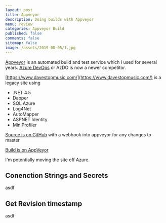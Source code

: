 ```yaml
---
layout: post
title: Appveyor 
description: Doing builds with Appveyor 
menu: review
categories: Appveyor Build 
published: false 
comments: false     
sitemap: false
image: /assets/2019-08-05/1.jpg
---
```


[Appveyor]() is an automated build and test service which I used for several years. [Azure DevOps]() or AzDO is now a newer competitor.  

[https://www.davestopmusic.com/](https://www.davestopmusic.com/) is a legacy site using

- .NET 4.5
- Dapper
- SQL Azure
- Log4Net
- AutoMapper
- ASPNET Identity
- MiniProfiler

[Source is on GitHub](https://github.com/djhmateer/davesmusic) with a webhook into appveyor for any changes to master 

[Build is on AppVeyor](https://ci.appveyor.com/project/djhmateer/davesmusic)  

I'm potentially moving the site off Azure.

## Conenction Strings and Secrets
asdf


## Get Revision timestamp
asdf


